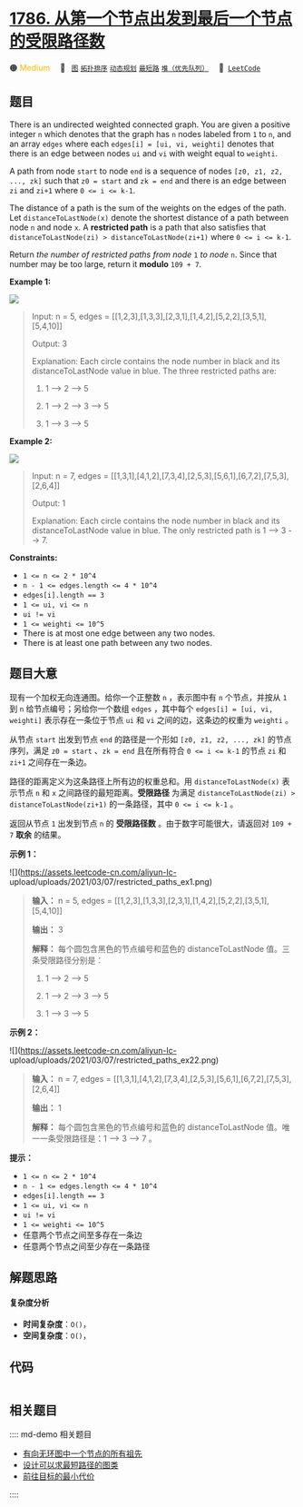 # [1786. 从第一个节点出发到最后一个节点的受限路径数](https://leetcode.com/problems/number-of-restricted-paths-from-first-to-last-node)

🟠 <font color=#ffb800>Medium</font>&emsp; 🔖&ensp; [`图`](/leetcode/outline/tag/graph.md) [`拓扑排序`](/leetcode/outline/tag/topological-sort.md) [`动态规划`](/leetcode/outline/tag/dynamic-programming.md) [`最短路`](/leetcode/outline/tag/shortest-path.md) [`堆（优先队列）`](/leetcode/outline/tag/heap-priority-queue.md)&emsp; 🔗&ensp;[`LeetCode`](https://leetcode.com/problems/number-of-restricted-paths-from-first-to-last-node)


## 题目

There is an undirected weighted connected graph. You are given a positive
integer `n` which denotes that the graph has `n` nodes labeled from `1` to
`n`, and an array `edges` where each `edges[i] = [ui, vi, weighti]` denotes
that there is an edge between nodes `ui` and `vi` with weight equal to
`weighti`.

A path from node `start` to node `end` is a sequence of nodes `[z0, z1, z2,
..., zk]` such that `z0 = start` and `zk = end` and there is an edge between
`zi` and `zi+1` where `0 <= i <= k-1`.

The distance of a path is the sum of the weights on the edges of the path. Let
`distanceToLastNode(x)` denote the shortest distance of a path between node
`n` and node `x`. A **restricted path** is a path that also satisfies that
`distanceToLastNode(zi) > distanceToLastNode(zi+1)` where `0 <= i <= k-1`.

Return _the number of restricted paths from node_ `1` _to node_ `n`. Since
that number may be too large, return it **modulo** `109 + 7`.



**Example 1:**

![](https://assets.leetcode.com/uploads/2021/02/17/restricted_paths_ex1.png)

> Input: n = 5, edges = [[1,2,3],[1,3,3],[2,3,1],[1,4,2],[5,2,2],[3,5,1],[5,4,10]]
> 
> Output: 3
> 
> Explanation: Each circle contains the node number in black and its distanceToLastNode value in blue. The three restricted paths are:
> 
> 1) 1 --> 2 --> 5
> 
> 2) 1 --> 2 --> 3 --> 5
> 
> 3) 1 --> 3 --> 5

**Example 2:**

![](https://assets.leetcode.com/uploads/2021/02/17/restricted_paths_ex22.png)

> Input: n = 7, edges = [[1,3,1],[4,1,2],[7,3,4],[2,5,3],[5,6,1],[6,7,2],[7,5,3],[2,6,4]]
> 
> Output: 1
> 
> Explanation: Each circle contains the node number in black and its distanceToLastNode value in blue. The only restricted path is 1 --> 3 --> 7.

**Constraints:**

  * `1 <= n <= 2 * 10^4`
  * `n - 1 <= edges.length <= 4 * 10^4`
  * `edges[i].length == 3`
  * `1 <= ui, vi <= n`
  * `ui != vi`
  * `1 <= weighti <= 10^5`
  * There is at most one edge between any two nodes.
  * There is at least one path between any two nodes.


## 题目大意

现有一个加权无向连通图。给你一个正整数 `n` ，表示图中有 `n` 个节点，并按从 `1` 到 `n` 给节点编号；另给你一个数组 `edges`
，其中每个 `edges[i] = [ui, vi, weighti]` 表示存在一条位于节点 `ui` 和 `vi` 之间的边，这条边的权重为
`weighti` 。

从节点 `start` 出发到节点 `end` 的路径是一个形如 `[z0, z1, z2, ..., zk]` 的节点序列，满足 `z0 = start`
、`zk = end` 且在所有符合 `0 <= i <= k-1` 的节点 `zi` 和 `zi+1` 之间存在一条边。

路径的距离定义为这条路径上所有边的权重总和。用 `distanceToLastNode(x)` 表示节点 `n` 和 `x`
之间路径的最短距离。**受限路径** 为满足 `distanceToLastNode(zi) > distanceToLastNode(zi+1)`
的一条路径，其中 `0 <= i <= k-1` 。

返回从节点 `1` 出发到节点 `n` 的 **受限路径数** 。由于数字可能很大，请返回对 `109 + 7` **取余** 的结果。

**示例 1：**

![](https://assets.leetcode-cn.com/aliyun-lc-
upload/uploads/2021/03/07/restricted_paths_ex1.png)

> 
> 
> 
> 
> 
> **输入：** n = 5, edges = [[1,2,3],[1,3,3],[2,3,1],[1,4,2],[5,2,2],[3,5,1],[5,4,10]]
> 
> **输出：** 3
> 
> **解释：** 每个圆包含黑色的节点编号和蓝色的 distanceToLastNode 值。三条受限路径分别是：
> 
> 1) 1 --> 2 --> 5
> 
> 2) 1 --> 2 --> 3 --> 5
> 
> 3) 1 --> 3 --> 5
> 
> 

**示例 2：**

![](https://assets.leetcode-cn.com/aliyun-lc-
upload/uploads/2021/03/07/restricted_paths_ex22.png)

> 
> 
> 
> 
> 
> **输入：** n = 7, edges = [[1,3,1],[4,1,2],[7,3,4],[2,5,3],[5,6,1],[6,7,2],[7,5,3],[2,6,4]]
> 
> **输出：** 1
> 
> **解释：** 每个圆包含黑色的节点编号和蓝色的 distanceToLastNode 值。唯一一条受限路径是：1 --> 3 --> 7 。

**提示：**

  * `1 <= n <= 2 * 10^4`
  * `n - 1 <= edges.length <= 4 * 10^4`
  * `edges[i].length == 3`
  * `1 <= ui, vi <= n`
  * `ui != vi`
  * `1 <= weighti <= 10^5`
  * 任意两个节点之间至多存在一条边
  * 任意两个节点之间至少存在一条路径


## 解题思路

#### 复杂度分析

- **时间复杂度**：`O()`，
- **空间复杂度**：`O()`，

## 代码

```javascript

```

## 相关题目

:::: md-demo 相关题目
- [有向无环图中一个节点的所有祖先](https://leetcode.com/problems/all-ancestors-of-a-node-in-a-directed-acyclic-graph)
- [设计可以求最短路径的图类](https://leetcode.com/problems/design-graph-with-shortest-path-calculator)
- [前往目标的最小代价](https://leetcode.com/problems/minimum-cost-of-a-path-with-special-roads)

::::
